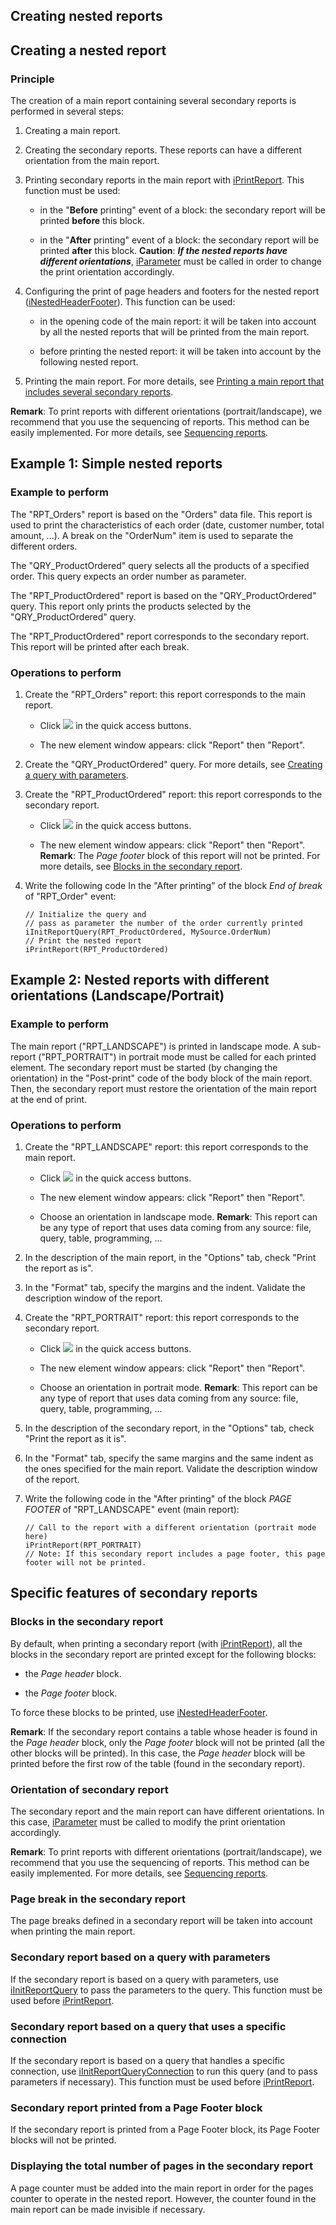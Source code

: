 


## Creating nested reports
			



<a name="NOTE1"></a>
<a name="NOTE1_1"></a>


## Creating a nested report
<a name="creating_nested_report_ELTTEXTE000261"></a>


### Principle
<a name="principle_ELTPARAGRAPHE000011"></a>

The creation of a main report containing several secondary reports is performed in several steps:

1. Creating a main report.

2. Creating the secondary reports. These reports can have a different orientation from the main report.

3. Printing secondary reports in the main report with [iPrintReport](../WDLang5/3046032.md). This function must be used:

	- in the "**Before** printing" event of a block: the secondary report will be printed **before** this block.

	- in the "**After** printing" event of a block: the secondary report will be printed **after** this block.
			**Caution**: ***If the nested reports have different orientations***, [iParameter](../WDLang5/3046008.md) must be called in order to change the print orientation accordingly.




4. Configuring the print of page headers and footers for the nested report ([iNestedHeaderFooter](../WDLang5/3046047.md)). This function can be used:

	- in the opening code of the main report: it will be taken into account by all the nested reports that will be printed from the main report.

	- before printing the nested report: it will be taken into account by the following nested report.




5. Printing the main report. For more details, see [Printing a main report that includes several secondary reports](../WDChamp/1011006.md).




**Remark**: To print reports with different orientations (portrait/landscape), we recommend that you use the sequencing of reports. This method can be easily implemented. For more details, see [Sequencing reports](../WDChamp/9000128.md). 

<a name="NOTE2"></a>
<a name="NOTE2_1"></a>


## Example 1: Simple nested reports
<a name="example_1_simple_nested_reports_ELTTEXTE000285"></a>


### Example to perform
<a name="example_perform_ELTPARAGRAPHE000053"></a>

The "RPT_Orders" report is based on the "Orders" data file. This report is used to print the characteristics of each order (date, customer number, total amount, ...). A break on the "OrderNum" item is used to separate the different orders.

The "QRY_ProductOrdered" query selects all the products of a specified order. This query expects an order number as parameter.

The "RPT_ProductOrdered" report is based on the "QRY_ProductOrdered" query. This report only prints the products selected by the "QRY_ProductOrdered" query.

The "RPT_ProductOrdered" report corresponds to the secondary report. This report will be printed after each break.


### Operations to perform
<a name="operations_perform_ELTPARAGRAPHE000064"></a>

1. Create the "RPT_Orders" report: this report corresponds to the main report. 

	- Click ![](https://doc.pcsoft.fr/en-US/images/image.awp?langid=3&name=ico_nouveau.gif)
 in the quick access buttons. 

	- The new element window appears: click "Report" then "Report".




2. Create the "QRY_ProductOrdered" query. For more details, see [Creating a query with parameters](../Editeurs/2032045.md).

3. Create the "RPT_ProductOrdered" report: this report corresponds to the secondary report. 

	- Click ![](https://doc.pcsoft.fr/en-US/images/image.awp?langid=3&name=ico_nouveau.gif)
 in the quick access buttons. 

	- The new element window appears: click "Report" then "Report". 
			**Remark**: The *Page footer* block of this report will not be printed. For more details, see [Blocks in the secondary report](#NOTE3_1).




4. Write the following code In the "After printing" of the block *End of break* of "RPT_Order" event:
	
	```wl
	// Initialize the query and
	// pass as parameter the number of the order currently printed
	iInitReportQuery(RPT_ProductOrdered, MySource.OrderNum)
	// Print the nested report
	iPrintReport(RPT_ProductOrdered)
	```







## Example 2: Nested reports with different orientations (Landscape/Portrait)
<a name="example_2_nested_reports_with_different_orientations_landscapeportrait_ELTTEXTE000315"></a>


### Example to perform
<a name="example_perform_ELTPARAGRAPHE000093"></a>

The main report ("RPT_LANDSCAPE") is printed in landscape mode. A sub-report ("RPT_PORTRAIT") in portrait mode must be called for each printed element. The secondary report must be started (by changing the orientation) in the "Post-print" code of the body block of the main report. Then, the secondary report must restore the orientation of the main report at the end of print. 


### Operations to perform
<a name="operations_perform_ELTPARAGRAPHE000098"></a>

1. Create the "RPT_LANDSCAPE" report: this report corresponds to the main report. 

	- Click ![](https://doc.pcsoft.fr/en-US/images/image.awp?langid=3&name=ico_nouveau.gif)
 in the quick access buttons. 

	- The new element window appears: click "Report" then "Report".

	- Choose an orientation in landscape mode.
			**Remark**: This report can be any type of report that uses data coming from any source: file, query, table, programming, ...




2. In the description of the main report, in the "Options" tab, check "Print the report as is".

3. In the "Format" tab, specify the margins and the indent. Validate the description window of the report. 

4. Create the "RPT_PORTRAIT" report: this report corresponds to the secondary report. 

	- Click ![](https://doc.pcsoft.fr/en-US/images/image.awp?langid=3&name=ico_nouveau.gif)
 in the quick access buttons. 

	- The new element window appears: click "Report" then "Report".

	- Choose an orientation in portrait mode.
			**Remark**: This report can be any type of report that uses data coming from any source: file, query, table, programming, ...




5. In the description of the secondary report, in the "Options" tab, check "Print the report as it is".

6. In the "Format" tab, specify the same margins and the same indent as the ones specified for the main report. Validate the description window of the report. 

7. Write the following code in the "After printing" of the block *PAGE FOOTER* of "RPT_LANDSCAPE" event (main report):
	
	```wl
	// Call to the report with a different orientation (portrait mode here)
	iPrintReport(RPT_PORTRAIT)
	// Note: If this secondary report includes a page footer, this page footer will not be printed.
	```





<a name="NOTE3"></a>
<a name="NOTE3_1"></a>


## Specific features of secondary reports
<a name="specific_features_secondary_reports_ELTTEXTE000345"></a>


### Blocks in the secondary report
<a name="blocks_the_secondary_report_ELTPARAGRAPHE000135"></a>

By default, when printing a secondary report (with [iPrintReport](../WDLang5/3046032.md)), all the blocks in the secondary report are printed except for the following blocks:

- the *Page header* block.

- the *Page footer* block.




To force these blocks to be printed, use [iNestedHeaderFooter](../WDLang5/3046047.md).

**Remark**: If the secondary report contains a table whose header is found in the *Page header* block, only the *Page footer* block will not be printed (all the other blocks will be printed). In this case, the *Page header* block will be printed before the first row of the table (found in the secondary report).
<a name="NOTE3_2"></a>


### Orientation of secondary report
<a name="orientation_secondary_report_ELTPARAGRAPHE000155"></a>

The secondary report and the main report can have different orientations. In this case, [iParameter](../WDLang5/3046008.md) must be called to modify the print orientation accordingly.

**Remark**: To print reports with different orientations (portrait/landscape), we recommend that you use the sequencing of reports. This method can be easily implemented. For more details, see [Sequencing reports](../WDChamp/9000128.md).
<a name="NOTE3_3"></a>


### Page break in the secondary report
<a name="page_break_the_secondary_report_ELTPARAGRAPHE000172"></a>

The page breaks defined in a secondary report will be taken into account when printing the main report.
<a name="NOTE3_4"></a>


### Secondary report based on a query with parameters
<a name="secondary_report_based_query_with_parameters_ELTPARAGRAPHE000179"></a>

If the secondary report is based on a query with parameters, use [iInitReportQuery](../WDLang5/3046021.md) to pass the parameters to the query. This function must be used before [iPrintReport](../WDLang5/3046032.md).
<a name="NOTE3_5"></a>


### Secondary report based on a query that uses a specific connection
<a name="secondary_report_based_query_that_uses_specific_connection_ELTPARAGRAPHE000192"></a>

If the secondary report is based on a query that handles a specific connection, use [iInitReportQueryConnection](../WDLang5/3046028.md) to run this query (and to pass parameters if necessary). This function must be used before [iPrintReport](../WDLang5/3046032.md).
<a name="NOTE3_6"></a>


### Secondary report printed from a Page Footer block
<a name="secondary_report_printed_from_page_footer_block_ELTPARAGRAPHE000205"></a>

If the secondary report is printed from a Page Footer block, its Page Footer blocks will not be printed.
<a name="NOTE3_7"></a>


### Displaying the total number of pages in the secondary report
<a name="displaying_the_total_number_pages_the_secondary_report_ELTPARAGRAPHE000212"></a>

A page counter must be added into the main report in order for the pages counter to operate in the nested report. However, the counter found in the main report can be made invisible if necessary.


